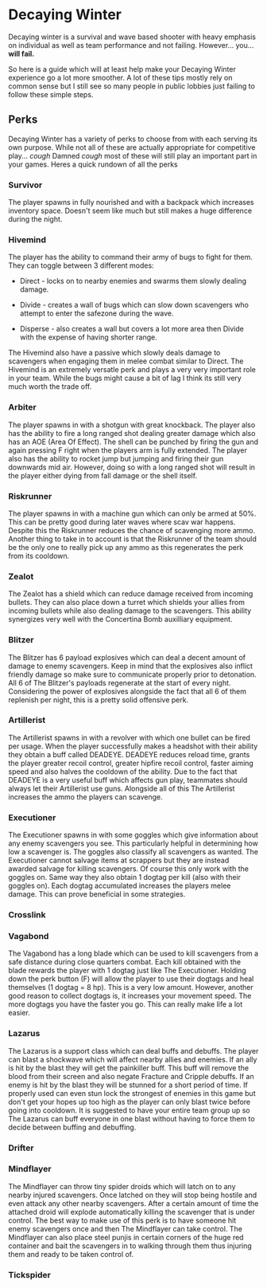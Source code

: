 # Decaying Winter

Decaying winter is a survival and wave based shooter with heavy emphasis on individual as well as team performance and not failing. However... you...
<b>will fail.</b>

So here is a guide which will at least help make your Decaying Winter experience go a lot more smoother. A lot of these tips mostly rely on common sense but I still see so many people in public lobbies just failing to follow these simple steps.

## Perks

Decaying Winter has a variety of perks to choose from with each serving its own purpose. While not all of these are actually appropriate for competitive play... *cough* Damned *cough* most of these will still play an important part in your games. Heres a quick rundown of all the perks

### Survivor 

The player spawns in fully nourished and with a backpack which increases inventory space. Doesn't seem like much but still makes a huge difference during the night. 

### Hivemind

The player has the ability to command their army of bugs to fight for them. They can toggle between 3 different modes:

- Direct - locks on to nearby enemies and swarms them slowly dealing damage.

- Divide - creates a wall of bugs which can slow down scavengers who attempt to enter the safezone during the wave.

- Disperse - also creates a wall but covers a lot more area then Divide with the expense of having shorter range.  

The Hivemind also have a passive which slowly deals damage to scavengers when engaging them in melee combat similar to Direct. The Hivemind is an extremely versatle perk and plays a very very important role in your team. While the bugs might cause a bit of lag I think its still very much worth the trade off.
 
### Arbiter

The player spawns in with a shotgun with great knockback. The player also has the ability to fire a long ranged shot dealing greater damage which also has an AOE (Area Of Effect). The shell can be punched by firing the gun and again pressing F right when the players arm is fully extended. The player also has the ability to rocket jump but jumping and firing their gun downwards mid air. However, doing so with a long ranged shot will result in the player either dying from fall damage or the shell itself.

### Riskrunner

The player spawns in with a machine gun which can only be armed at 50%. This can be pretty good during later waves where scav war happens. Despite this the Riskrunner reduces the chance of scavenging more ammo. Another thing to take in to account is that the Riskrunner of the team should be the only one to really pick up any ammo as this regenerates the perk from its cooldown. 

### Zealot

The Zealot has a shield which can reduce damage received from incoming bullets. They can also place down a turret which shields your allies from incoming bullets while also dealing damage to the scavengers. This ability synergizes very well with the Concertina Bomb auxilliary equipment. 

### Blitzer

The Blitzer has 6 payload explosives which can deal a decent amount of damage to enemy scavengers. Keep in mind that the explosives also inflict friendly damage so make sure to communicate properly prior to detonation. All 6 of The Blitzer's payloads regenerate at the start of every night. Considering the power of explosives alongside the fact that all 6 of them replenish per night, this is a pretty solid offensive perk.

### Artillerist

The Artillerist spawns in with a revolver with which one bullet can be fired per usage. When the player successfully makes a headshot with their ability they obtain a buff called DEADEYE. DEADEYE reduces reload time, grants the player greater recoil control, greater hipfire recoil control, faster aiming speed and also halves the cooldown of the ability. Due to the fact that DEADEYE is a very useful buff which affects gun play, teammates should always let their Artillerist use guns. Alongside all of this The Artillerist increases the ammo the players can scavenge.

### Executioner

The Executioner spawns in with some goggles which give information about any enemy scavengers you see. This particularly helpful in determining how low a scavenger is. The goggles also classify all scavengers as wanted. The Executioner cannot salvage items at scrappers but they are instead awarded salvage for killing scavengers. Of course this only work with the goggles on. Same way they also obtain 1 dogtag per kill (also with their goggles on). Each dogtag accumulated increases the players melee damage. This can prove beneficial in some strategies. 

### Crosslink



### Vagabond

The Vagabond has a long blade which can be used to kill scavengers from a safe distance during close quarters combat. Each kill obtained with the blade rewards the player with 1 dogtag just like The Executioner. Holding down the perk button (F) will allow the player to use their dogtags and heal themselves (1 dogtag = 8 hp). This is a very low amount. However, another good reason to collect dogtags is, it increases your movement speed. The more dogtags you have the faster you go. This can really make life a lot easier.

### Lazarus

The Lazarus is a support class which can deal buffs and debuffs. The player can blast a shockwave which will affect nearby allies and enemies. If an ally is hit by the blast they will get the painkiller buff. This buff will remove the blood from their screen and also negate Fracture and Cripple debuffs. If an enemy is hit by the blast they will be stunned for a short period of time. If properly used can even stun lock the strongest of enemies in this game but don't get your hopes up too high as the player can only blast twice before going into cooldown. It is suggested to have your entire team group up so The Lazarus can buff everyone in one blast without having to force them to decide between buffing and debuffing.

### Drifter

### Mindflayer

The Mindflayer can throw tiny spider droids which will latch on to any nearby injured scavengers. Once latched on they will stop being hostile and even attack any other nearby scavengers. After a certain amount of time the attached droid will explode automatically killing the scavenger that is under control. The best way to make use of this perk is to have someone hit  enemy scavengers once and then The Mindflayer can take control. The Mindflayer can also place steel punjis in certain corners of the huge red container and bait the scavengers in to walking through them thus injuring them and ready to be taken control of.

### Tickspider



